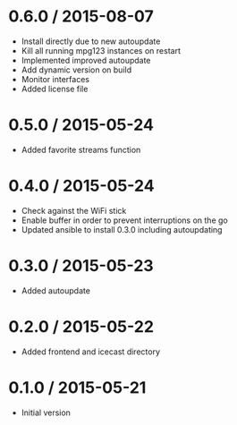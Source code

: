 
0.6.0 / 2015-08-07
==================

  * Install directly due to new autoupdate
  * Kill all running mpg123 instances on restart
  * Implemented improved autoupdate
  * Add dynamic version on build
  * Monitor interfaces
  * Added license file

0.5.0 / 2015-05-24
==================

  * Added favorite streams function

0.4.0 / 2015-05-24
==================

  * Check against the WiFi stick
  * Enable buffer in order to prevent interruptions on the go
  * Updated ansible to install 0.3.0 including autoupdating

0.3.0 / 2015-05-23
==================

  * Added autoupdate

0.2.0 / 2015-05-22
==================

  * Added frontend and icecast directory

0.1.0 / 2015-05-21
==================

  * Initial version
